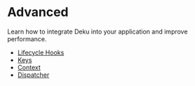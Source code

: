 # Advanced

Learn how to integrate Deku into your application and improve performance.

* [Lifecycle Hooks](./hooks.md)
* [Keys](./keys.md)
* [Context](./context.md)
* [Dispatcher](./dispatcher.md)
